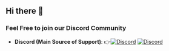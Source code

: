 ## Hi there 👋

### Feel Free to join our Discord Community 
- **Discord (Main Source of Support)**: 👉[![Discord](https://img.shields.io/badge/Discord-%235865F2.svg?style=for-the-badge&logo=discord&logoColor=white)](https://discord.gg/bFkdWjgCdF)
[![Discord](https://img.shields.io/discord/1171385981501456394)](https://discord.gg/bFkdWjgCdF)

